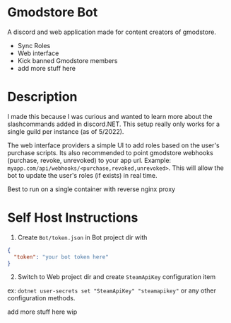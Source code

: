 # Gmodstore Bot

A discord and web application made for content creators of gmodstore.

- Sync Roles
- Web interface
- Kick banned Gmodstore members
- add more stuff here

# Description 
I made this because I was curious and wanted to learn more about the slashcommands added in discord.NET. This setup really only works for a single guild per instance (as of 5/2022). 

The web interface providers a simple UI to add roles based on the user's purchase scripts. Its also recommended to point gmodstore webhooks (purchase, revoke, unrevoked) to your app url. Example: ``myapp.com/api/webhooks/<purchase,revoked,unrevoked>``. This will allow the bot to update the user's roles (if exists) in real time.

Best to run on a single container with reverse nginx proxy

# Self Host Instructions

1. Create ``Bot/token.json`` in Bot project dir with

```json
{
  "token": "your bot token here"
}

```
2. Switch to Web project dir and create `SteamApiKey` configuration item

  ex: ```dotnet user-secrets set "SteamApiKey" "steamapikey"``` or any other configuration methods.
  
add more stuff here wip
